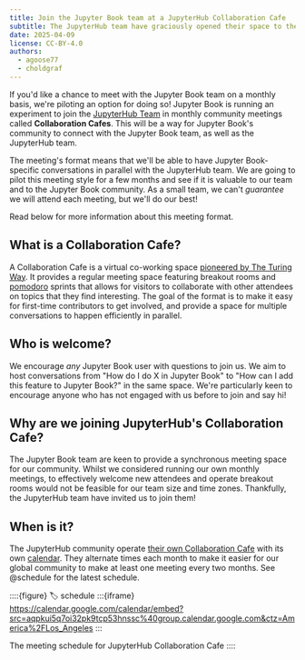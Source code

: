 ```yaml
---
title: Join the Jupyter Book team at a JupyterHub Collaboration Cafe
subtitle: The JupyterHub team have graciously opened their space to the Jupyter Book community.
date: 2025-04-09
license: CC-BY-4.0
authors:
  - agoose77
  - choldgraf
---
```


If you'd like a chance to meet with the Jupyter Book team on a monthly basis, we're piloting an option for doing so! Jupyter Book is running an experiment to join the [JupyterHub Team](https://jupyterhub-team-compass.readthedocs.io) in monthly community meetings called **Collaboration Cafes**. This will be a way for Jupyter Book's community to connect with the Jupyter Book team, as well as the JupyterHub team.

The meeting's format means that we'll be able to have Jupyter Book-specific conversations in parallel with the JupyterHub team. We are going to pilot this meeting style for a few months and see if it is valuable to our team and to the Jupyter Book community. As a small team, we can't _guarantee_ we will attend each meeting, but we'll do our best!

Read below for more information about this meeting format.

## What is a Collaboration Cafe?

A Collaboration Cafe is a virtual co-working space [pioneered by The Turing Way][ttw-cafe]. It provides a regular meeting space featuring breakout rooms and [pomodoro](wiki:Pomodoro_Technique) sprints that allows for visitors to collaborate with other attendees on topics that they find interesting. The goal of the format is to make it easy for first-time contributors to get involved, and provide a space for multiple conversations to happen efficiently in parallel.

## Who is welcome?

We encourage _any_ Jupyter Book user with questions to join us. We aim to host conversations from "How do I do X in Jupyter Book" to "How can I add this feature to Jupyter Book?" in the same space. We're particularly keen to encourage anyone who has not engaged with us before to join and say hi!

## Why are we joining JupyterHub's Collaboration Cafe?

The Jupyter Book team are keen to provide a synchronous meeting space for our community. Whilst we considered running our own monthly meetings, to effectively welcome new attendees and operate breakout rooms would not be feasible for our team size and time zones. Thankfully, the JupyterHub team have invited us to join them!

## When is it?

The JupyterHub community operate [their own Collaboration Cafe][hub-cafe] with its own [calendar][hub-cal]. They alternate times each month to make it easier for our global community to make at least one meeting every two months. See @schedule for the latest schedule.

::::{figure}
:label: schedule
:::{iframe} https://calendar.google.com/calendar/embed?src=aqpkui5q7oi32pk9tcp53hnssc%40group.calendar.google.com&ctz=America%2FLos_Angeles
:::

The meeting schedule for JupyterHub Collaboration Cafe
::::

[ttw-cafe]: https://book.the-turing-way.org/community-handbook/community-calls/community-calls-collabcafe
[hub-cafe]: https://jupyterhub-team-compass.readthedocs.io/en/latest/meetings/collab-cafe/index.html
[hub-cal]: https://jupyterhub-team-compass.readthedocs.io/en/latest/meetings/index.html#meetings-calendars

